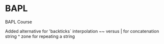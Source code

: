 # BAPL
BAPL Course

Added 
  alternative for 'backticks` interpolation
  ~~ versus | for concatenation
  string ^ zone for repeating a string

